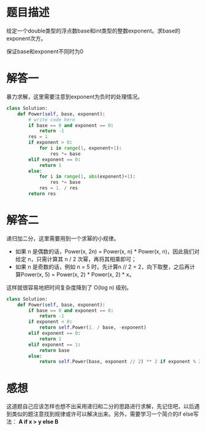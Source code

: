 # 题目描述

给定一个double类型的浮点数base和int类型的整数exponent。求base的exponent次方。

保证base和exponent不同时为0

# 解答一

暴力求解，这里需要注意到exponent为负时的处理情况。

```python
class Solution:
    def Power(self, base, exponent):
        # write code here
        if base == 0 and exponent == 0:
            return -1
        res = 1
        if exponent > 0:
            for i in range(1, exponent+1):
                res *= base
        elif exponent == 0:
            return 1
        else:
            for i in range(1, abs(exponent)+1):
                res *= base
            res = 1. / res
        return res
```

# 解答二

递归加二分，这里需要用到一个求幂的小规律。

* 如果 n 是偶数的话，Power(x, 2n) = Power(x, n) * Power(x, n)，因此我们对给定 n，只需计算其 n / 2 次幂，再将其相乘即可；
* 如果 n 是奇数的话，例如 n = 5 时，先计算n // 2 = 2，向下取整，之后再计算Power(x, 5) = Power(x, 2) * Power(x, 2) * x。

这样就很容易地把时间复杂度降到了 O(log n) 级别。

```python
class Solution:
    def Power(self, base, exponent):
        if base == 0 and exponent == 0:
            return -1
        if exponent < 0:
            return self.Power(1. / base, -exponent)
        elif exponent == 0:
            return 1
        elif exponent == 1:
            return base
        else:
            return self.Power(base, exponent // 2) ** 2 if exponent % 2 == 0 else self.Power(base, exponent // 2) ** 2 * base # 记住这种写法
```

# 感想

这道题自己应该怎样也想不出采用递归和二分的思路进行求解，先记住吧，以后遇到类似的题注意找到规律或许可以解决出来。另外，需要学习一个简介的if else写法：
**A if x > y else B**
